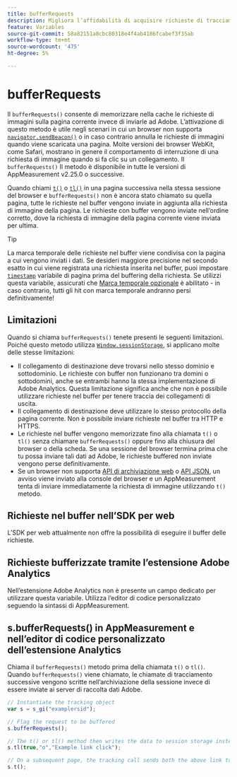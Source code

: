 ```yaml
---
title: bufferRequests
description: Migliora l’affidabilità di acquisire richieste di tracciamento dei collegamenti per i browser che scaricano immediatamente la pagina.
feature: Variables
source-git-commit: 58a82151a8cbc80318e4f4ab4186fcabef3f35ab
workflow-type: tm+mt
source-wordcount: '475'
ht-degree: 5%

---
```


# bufferRequests

Il `bufferRequests()` consente di memorizzare nella cache le richieste di immagini sulla pagina corrente invece di inviarle ad Adobe. L’attivazione di questo metodo è utile negli scenari in cui un browser non supporta [`navigator.sendBeacon()`](https://developer.mozilla.org/en-US/docs/Web/API/Navigator/sendBeacon) o in caso contrario annulla le richieste di immagini quando viene scaricata una pagina. Molte versioni dei browser WebKit, come Safari, mostrano in genere il comportamento di interruzione di una richiesta di immagine quando si fa clic su un collegamento. Il `bufferRequests()` Il metodo è disponibile in tutte le versioni di AppMeasurement v2.25.0 o successive.

Quando chiami [`t()`](t-method.md) o [`tl()`](tl-method.md) in una pagina successiva nella stessa sessione del browser e `bufferRequests()` non è ancora stato chiamato su quella pagina, tutte le richieste nel buffer vengono inviate in aggiunta alla richiesta di immagine della pagina. Le richieste con buffer vengono inviate nell’ordine corretto, dove la richiesta di immagine della pagina corrente viene inviata per ultima.

>[!TIP]
>
>La marca temporale delle richieste nel buffer viene condivisa con la pagina a cui vengono inviati i dati. Se desideri maggiore precisione nel secondo esatto in cui viene registrata una richiesta inserita nel buffer, puoi impostare [`timestamp`](../page-vars/timestamp.md) variabile di pagina prima del buffering della richiesta. Se utilizzi questa variabile, assicurati che [Marca temporale opzionale](/help/technotes/timestamps-optional.md) è abilitato - in caso contrario, tutti gli hit con marca temporale andranno persi definitivamente!

## Limitazioni

Quando si chiama `bufferRequests()` tenete presenti le seguenti limitazioni. Poiché questo metodo utilizza [`Window.sessionStorage`](https://developer.mozilla.org/en-US/docs/Web/API/Web_Storage_API), si applicano molte delle stesse limitazioni:

* Il collegamento di destinazione deve trovarsi nello stesso dominio e sottodominio. Le richieste con buffer non funzionano tra domini o sottodomini, anche se entrambi hanno la stessa implementazione di Adobe Analytics. Questa limitazione significa anche che non è possibile utilizzare richieste nel buffer per tenere traccia dei collegamenti di uscita.
* Il collegamento di destinazione deve utilizzare lo stesso protocollo della pagina corrente. Non è possibile inviare richieste nel buffer tra HTTP e HTTPS.
* Le richieste nel buffer vengono memorizzate fino alla chiamata `t()` o `tl()` senza chiamare `bufferRequests()` oppure fino alla chiusura del browser o della scheda. Se una sessione del browser termina prima che tu possa inviare tali dati ad Adobe, le richieste buffered non inviate vengono perse definitivamente.
* Se un browser non supporta [API di archiviazione web](https://developer.mozilla.org/en-US/docs/Web/API/Web_Storage_API) o [API JSON](https://developer.mozilla.org/en-US/docs/Web/JavaScript/Reference/Global_Objects/JSON), un avviso viene inviato alla console del browser e un AppMeasurement tenta di inviare immediatamente la richiesta di immagine utilizzando `t()` metodo.

## Richieste nel buffer nell’SDK per web

L’SDK per web attualmente non offre la possibilità di eseguire il buffer delle richieste.

## Richieste bufferizzate tramite l’estensione Adobe Analytics

Nell’estensione Adobe Analytics non è presente un campo dedicato per utilizzare questa variabile. Utilizza l’editor di codice personalizzato seguendo la sintassi di AppMeasurement.

## s.bufferRequests() in AppMeasurement e nell’editor di codice personalizzato dell’estensione Analytics

Chiama il `bufferRequests()` metodo prima della chiamata `t()` o `tl()`. Quando `bufferRequests()` viene chiamato, le chiamate di tracciamento successive vengono scritte nell’archiviazione della sessione invece di essere inviate ai server di raccolta dati Adobe.

```js
// Instantiate the tracking object
var s = s_gi("examplersid");

// Flag the request to be buffered
s.bufferRequests();

// The t() or tl() method then writes the data to session storage instead of sending it to Adobe
s.tl(true,"o","Example link click");

// On a subsequent page, the tracking call sends both the above link tracking call and the page view call
s.t();
```
